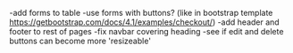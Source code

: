 -add forms to table
    -use forms with buttons? (like in bootstrap template https://getbootstrap.com/docs/4.1/examples/checkout/)
-add header and footer to rest of pages
-fix navbar covering heading
-see if edit and delete buttons can become more 'resizeable'